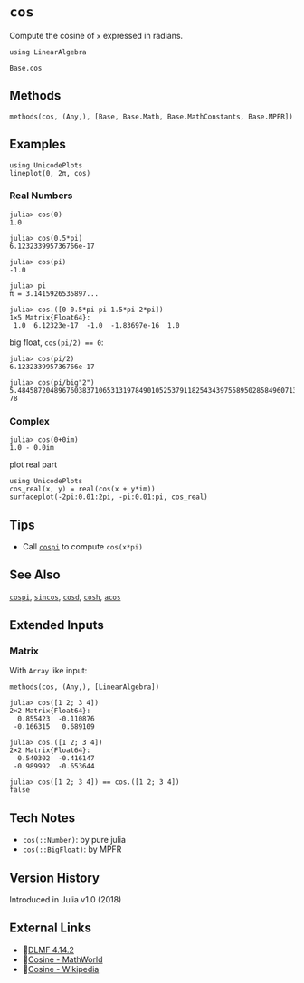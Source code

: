 # `cos`

Compute the cosine of `x` expressed in radians.

```@setup repl_only
using LinearAlgebra
```
```@docs
Base.cos
```


## Methods

```@repl
methods(cos, (Any,), [Base, Base.Math, Base.MathConstants, Base.MPFR])
```


## Examples

```@repl
using UnicodePlots
lineplot(0, 2π, cos)
```

### Real Numbers
```jldoctest
julia> cos(0)
1.0

julia> cos(0.5*pi)
6.123233995736766e-17

julia> cos(pi)
-1.0

julia> pi
π = 3.1415926535897...

julia> cos.([0 0.5*pi pi 1.5*pi 2*pi])
1×5 Matrix{Float64}:
 1.0  6.12323e-17  -1.0  -1.83697e-16  1.0
```

big float, `cos(pi/2) == 0`:
```jldoctest
julia> cos(pi/2)
6.123233995736766e-17

julia> cos(pi/big"2")
5.48458720489676038371065313197849010525379118254343975589502858496071344256677e-78
```

### Complex
```jldoctest
julia> cos(0+0im)
1.0 - 0.0im
```

plot real part
```@repl
using UnicodePlots
cos_real(x, y) = real(cos(x + y*im))
surfaceplot(-2pi:0.01:2pi, -pi:0.01:pi, cos_real)
```


## Tips
- Call [`cospi`](@ref) to compute `cos(x*pi)`


## See Also
[`cospi`](@ref), [`sincos`](@ref),
[`cosd`](@ref), [`cosh`](@ref),
[`acos`](@ref)


## Extended Inputs

### Matrix
With `Array` like input:
```@repl repl_only
methods(cos, (Any,), [LinearAlgebra])
```

```jldoctest
julia> cos([1 2; 3 4])
2×2 Matrix{Float64}:
  0.855423  -0.110876
 -0.166315   0.689109

julia> cos.([1 2; 3 4])
2×2 Matrix{Float64}:
  0.540302  -0.416147
 -0.989992  -0.653644

julia> cos([1 2; 3 4]) == cos.([1 2; 3 4])
false
```


## Tech Notes
- `cos(::Number)`: by pure julia
- `cos(::BigFloat)`: by MPFR


## Version History
Introduced in Julia v1.0 (2018)


## External Links
- 🔗[DLMF 4.14.2](https://dlmf.nist.gov/4.14.2)
- 🔗[Cosine - MathWorld](https://mathworld.wolfram.com/Cosine.html)
- 🔗[Cosine - Wikipedia](https://en.wikipedia.org/wiki/Sine_and_cosine)

